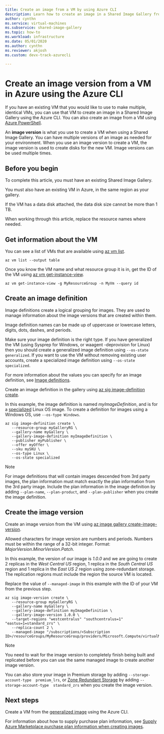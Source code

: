 ```yaml
---
title: Create an image from a VM by using Azure CLI
description: Learn how to create an image in a Shared Image Gallery from a VM in Azure.
author: cynthn
ms.service: virtual-machines
ms.subservice: shared-image-gallery
ms.topic: how-to
ms.workload: infrastructure
ms.date: 05/01/2020
ms.author: cynthn
ms.reviewer: akjosh 
ms.custom: devx-track-azurecli

---
```


# Create an image version from a VM in Azure using the Azure CLI

If you have an existing VM that you would like to use to make multiple, identical VMs, you can use that VM to create an image in a Shared Image Gallery using the Azure CLI. You can also create an image from a VM using [Azure PowerShell](image-version-vm-powershell.md).

An **image version** is what you use to create a VM when using a Shared Image Gallery. You can have multiple versions of an image as needed for your environment. When you use an image version to create a VM, the image version is used to create disks for the new VM. Image versions can be used multiple times.


## Before you begin

To complete this article, you must have an existing Shared Image Gallery. 

You must also have an existing VM in Azure, in the same region as your gallery. 

If the VM has a data disk attached, the data disk size cannot be more than 1 TB.

When working through this article, replace the resource names where needed.

## Get information about the VM

You can see a list of VMs that are available using [az vm list](/cli/azure/vm#az_vm_list). 

```azurecli-interactive
az vm list --output table
```

Once you know the VM name and what resource group it is in, get the ID of the VM using [az vm get-instance-view](/cli/azure/vm#az_vm_get_instance_view). 

```azurecli-interactive
az vm get-instance-view -g MyResourceGroup -n MyVm --query id
```


## Create an image definition

Image definitions create a logical grouping for images. They are used to manage information about the image versions that are created within them. 

Image definition names can be made up of uppercase or lowercase letters, digits, dots, dashes, and periods. 

Make sure your image definition is the right type. If you have generalized the VM (using Sysprep for Windows, or waagent -deprovision for Linux) then you should create a generalized image definition using `--os-state generalized`. If you want to use the VM without removing existing user accounts, create a specialized image definition using `--os-state specialized`.

For more information about the values you can specify for an image definition, see [Image definitions](./shared-image-galleries.md#image-definitions).

Create an image definition in the gallery using [az sig image-definition create](/cli/azure/sig/image-definition#az_sig_image_definition_create).

In this example, the image definition is named *myImageDefinition*, and is for a [specialized](./shared-image-galleries.md#generalized-and-specialized-images) Linux OS image. To create a definition for images using a Windows OS, use `--os-type Windows`. 

```azurecli-interactive 
az sig image-definition create \
   --resource-group myGalleryRG \
   --gallery-name myGallery \
   --gallery-image-definition myImageDefinition \
   --publisher myPublisher \
   --offer myOffer \
   --sku mySKU \
   --os-type Linux \
   --os-state specialized
```

> [!NOTE]
> For image definitions that will contain images descended from 3rd party images, the plan information must match exactly the plan information from the 3rd party image. Include the plan information in the image definition by adding `--plan-name`, `--plan-product`, and `--plan-publisher` when you create the image definition.
>

## Create the image version

Create an image version from the VM using [az image gallery create-image-version](/cli/azure/sig/image-version#az_sig_image_version_create).  

Allowed characters for image version are numbers and periods. Numbers must be within the range of a 32-bit integer. Format: *MajorVersion*.*MinorVersion*.*Patch*.

In this example, the version of our image is *1.0.0* and we are going to create 2 replicas in the *West Central US* region, 1 replica in the *South Central US* region and 1 replica in the *East US 2* region using zone-redundant storage. The replication regions must include the region the source VM is located.

Replace the value of `--managed-image` in this example with the ID of your VM from the previous step.

```azurecli-interactive 
az sig image-version create \
   --resource-group myGalleryRG \
   --gallery-name myGallery \
   --gallery-image-definition myImageDefinition \
   --gallery-image-version 1.0.0 \
   --target-regions "westcentralus" "southcentralus=1" "eastus=1=standard_zrs" \
   --replica-count 2 \
   --managed-image "/subscriptions/<Subscription ID>/resourceGroups/MyResourceGroup/providers/Microsoft.Compute/virtualMachines/myVM"
```

> [!NOTE]
> You need to wait for the image version to completely finish being built and replicated before you can use the same managed image to create another image version.
>
> You can also store your image in Premium storage by adding `--storage-account-type  premium_lrs`, or [Zone Redundant Storage](../storage/common/storage-redundancy.md) by adding `--storage-account-type  standard_zrs` when you create the image version.
>

## Next steps

Create a VM from the [generalized image](vm-generalized-image-version-cli.md) using the Azure CLI.

For information about how to supply purchase plan information, see [Supply Azure Marketplace purchase plan information when creating images](marketplace-images.md).